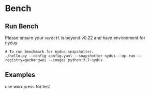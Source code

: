 # Bench

## Run Bench
Please ensure your `nerdctl` is beyond v0.22 and have environment for nydus
```shell
# To run benchmark for nydus snapshotter.
./hello.py --config config.yaml --snapshotter nydus --op run --registry=gechangwei --images python:3.7-nydus
```
## Examples
use wordpress for test
